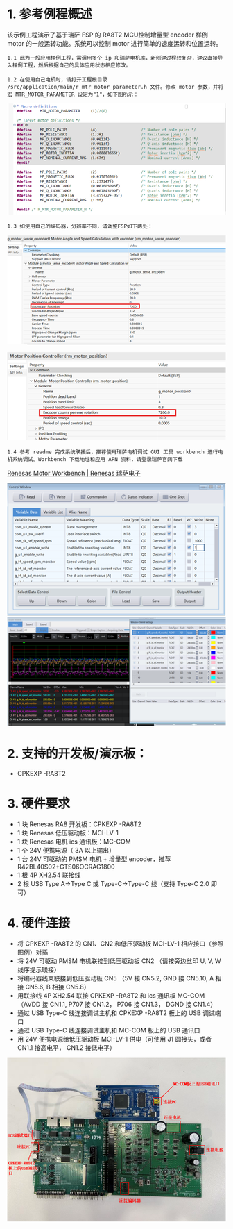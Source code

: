 # 1. 参考例程概述
该示例工程演示了基于瑞萨 FSP 的 RA8T2 MCU控制增量型 encoder 样例 motor 的一般运转功能。系统可以控制 motor 进行简单的速度运转和位置运转。

    1.1 此为一般应用样例工程，需调用多个 ip 和瑞萨电机库，新创建过程较复杂，建议直接导入样例工程，然后根据自己的具体应用状态相应修改。

    1.2 在使用自己电机时，请打开工程根目录 /src/application/main/r_mtr_motor_parameter.h 文件。修改 motor 参数，并将宏 MTR_MOTOR_PARAMETER 设定为"1"，如下图所示：

![MTR_MOTOR_PARAMETER](images/MTR_MOTOR_PARAMETER.PNG)

    1.3 如使用自己的编码器，分辨率不同，请调整FSP如下两处：

![rm_motor_sense_encoder](images/rm_motor_sense_encoder.png)


![rm_motor_position](images/rm_motor_position.png)


    1.4 参考 readme 完成系统联接后，推荐使用瑞萨电机调试 GUI 工具 workbench 进行电机系统调试。Workbench 下载地址和应用 APN 资料，请登录瑞萨官网下载 
   
[Renesas Motor Workbench | Renesas 瑞萨电子](https://www.renesas.cn/zh/software-tool/renesas-motor-workbench)

![workbench1](images/workbench1.png)
![workbench2](images/workbench2.png)


# 2. 支持的开发板/演示板：

- CPKEXP -RA8T2

# 3. 硬件要求

- 1 块 Renesas RA8 开发板：CPKEXP -RA8T2
- 1 块 Renesas 低压驱动板：MCI-LV-1
- 1 块 Renesas 电机 ics 通讯板：MC-COM
- 1 个 24V 便携电源（ 3A 以上输出）
- 1 台 24V 可驱动的 PMSM 电机 + 增量型 encoder，推荐 R42BL40S02+GTS06OCRAG1800
- 1 根 4P XH2.54 联接线
- 2 根 USB Type A->Type C 或 Type-C->Type-C 线（支持 Type-C 2.0 即可）

# 4. 硬件连接
  
- 将 CPKEXP -RA8T2 的 CN1、CN2 和低压驱动板 MCI-LV-1 相应接口（参照图例）对插
- 将 24V 可驱动 PMSM 电机联接到低压驱动板 CN2 （请按旁边丝印 U, V, W 线序提示联接）
- 将编码器线束联接到低压驱动板 CN5 （5V 接 CN5.2, GND 接 CN5.10, A 相接 CN5.6, B 相接 CN5.8）
- 用联接线 4P XH2.54 联接 CPKEXP -RA8T2 和 ics 通讯板 MC-COM（AVDD 接 CN1.1, P707 接 CN1.2， P706 接 CN1.3， DGND 接 CN1.4）
- 通过 USB Type-C 线连接调试主机和 CPKEXP -RA8T2 板上的 USB 调试端口
- 通过 USB Type-C 线连接调试主机和 MC-COM 板上的 USB 通讯口
- 用 24V 便携电源给低压驱动板 MCI-LV-1 供电（可使用 J1 圆接头，或者 CN1.1 接高电平， CN1.2 接低电平）

![hardware_connect](images/hardware_connect.png)

